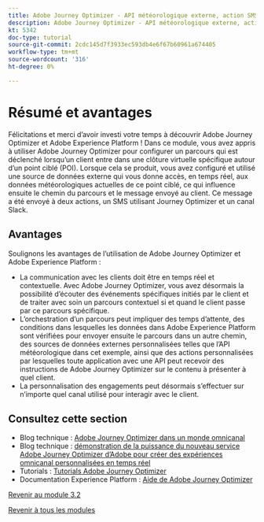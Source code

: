 ```yaml
---
title: Adobe Journey Optimizer - API météorologique externe, action SMS, etc. - Résumé
description: Adobe Journey Optimizer - API météorologique externe, action SMS, etc. - Résumé
kt: 5342
doc-type: tutorial
source-git-commit: 2cdc145d7f3933ec593db4e6f67b60961a674405
workflow-type: tm+mt
source-wordcount: '316'
ht-degree: 0%

---
```


# Résumé et avantages

Félicitations et merci d’avoir investi votre temps à découvrir Adobe Journey Optimizer et Adobe Experience Platform !
Dans ce module, vous avez appris à utiliser Adobe Journey Optimizer pour configurer un parcours qui est déclenché lorsqu’un client entre dans une clôture virtuelle spécifique autour d’un point ciblé (POI). Lorsque cela se produit, vous avez configuré et utilisé une source de données externe qui vous donne accès, en temps réel, aux données météorologiques actuelles de ce point ciblé, ce qui influence ensuite le chemin du parcours et le message envoyé au client. Ce message a été envoyé à deux actions, un SMS utilisant Journey Optimizer et un canal Slack.

## Avantages

Soulignons les avantages de l’utilisation de Adobe Journey Optimizer et Adobe Experience Platform :

- La communication avec les clients doit être en temps réel et contextuelle. Avec Adobe Journey Optimizer, vous avez désormais la possibilité d’écouter des événements spécifiques initiés par le client et de traiter avec soin un parcours contextuel si et quand le client passe par ce parcours spécifique.
- L’orchestration d’un parcours peut impliquer des temps d’attente, des conditions dans lesquelles les données dans Adobe Experience Platform sont vérifiées pour envoyer ensuite le parcours dans un autre chemin, des sources de données externes personnalisées telles que l’API météorologique dans cet exemple, ainsi que des actions personnalisées par lesquelles toute application avec une API peut recevoir des instructions de Adobe Journey Optimizer sur le contenu à présenter à quel client.
- La personnalisation des engagements peut désormais s’effectuer sur n’importe quel canal utilisé pour interagir avec le client.

## Consultez cette section

- Blog technique : [Adobe Journey Optimizer dans un monde omnicanal](https://medium.com/adobetech/journey-orchestration-in-an-omnichannel-world-3a2d32d556d9)
- Blog technique : [ démonstration de la puissance du nouveau service Adobe Journey Optimizer d’Adobe pour créer des expériences omnicanal personnalisées en temps réel ](https://medium.com/adobetech/demonstrating-the-power-of-adobes-new-journey-orchestration-service-to-build-personalized-aa60d88cd34)
- Tutorials : [Tutorials Adobe Journey Optimizer](https://experienceleague.adobe.com/docs/journey-orchestration-learn/tutorials/understanding-journey-orchestration.html?lang=fr)
- Documentation Experience Platform : [Aide de Adobe Journey Optimizer](https://experienceleague.adobe.com/docs/journeys/using/journey-orchestration-home.html?lang=fr)

[Revenir au module 3.2](journey-orchestration-external-weather-api-sms.md)

[Revenir à tous les modules](../../../overview.md)
